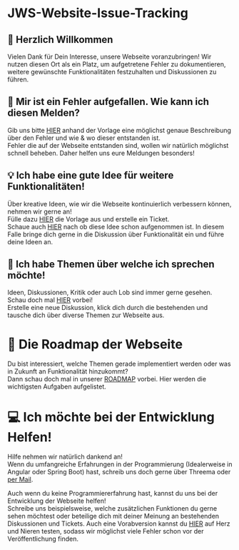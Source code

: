 # JWS-Website-Issue-Tracking

## :wave: Herzlich Willkommen

Vielen Dank für Dein Interesse, unsere Webseite voranzubringen!
Wir nutzen diesen Ort als ein Platz, um aufgetretene Fehler zu dokumentieren, weitere gewünschte Funktionalitäten festzuhalten und Diskussionen zu führen.

## :bug: Mir ist ein Fehler aufgefallen. Wie kann ich diesen Melden?

Gib uns bitte [HIER](https://github.com/RichardSprenger/JWS-Website-Issue-Tracking/issues/new?assignees=RichardSprenger&labels=bug&template=bug_report.md&title=%5BBUG%5D%3A+%3CKurzbeschreibung%3E) anhand der Vorlage eine möglichst genaue Beschreibung über den Fehler und wie & wo dieser entstanden ist.   
Fehler die auf der Webseite entstanden sind, wollen wir natürlich möglichst schnell beheben. Daher helfen uns eure Meldungen besonders!

## :bulb: Ich habe eine gute Idee für weitere Funktionalitäten!

Über kreative Ideen, wie wir die Webseite kontinuierlich verbessern können, nehmen wir gerne an!   
Fülle dazu [HIER](https://github.com/RichardSprenger/JWS-Website-Issue-Tracking/issues/new?assignees=RichardSprenger&labels=idear&template=feature_request.md&title=%5BFEATURE%5D%3A+%3CKurzbeschreibung%3E) die Vorlage aus und erstelle ein Ticket.   
Schaue auch [HIER](https://github.com/RichardSprenger/JWS-Website-Issue-Tracking/issues?q=label%3Aenhancement+label%3Aidear+) nach ob diese Idee schon aufgenommen ist. In diesem Falle bringe dich gerne in die Diskussion über Funktionalität ein und führe deine Ideen an.

## :speech_balloon: Ich habe Themen über welche ich sprechen möchte!

Ideen, Diskussionen, Kritik oder auch Lob sind immer gerne gesehen.   
Schau doch mal [HIER](https://github.com/RichardSprenger/JWS-Website-Issue-Tracking/discussions) vorbei!   
Erstelle eine neue Diskussion, klick dich durch die bestehenden und tausche dich über diverse Themen zur Webseite aus.

# :minibus: Die Roadmap der Webseite

Du bist interessiert, welche Themen gerade implementiert werden oder was in Zukunft an Funktionalität hinzukommt?   
Dann schau doch mal in unserer [ROADMAP](https://github.com/users/RichardSprenger/projects/4) vorbei.
Hier werden die wichtigsten Aufgaben aufgelistet.

# :computer: Ich möchte bei der Entwicklung Helfen!

Hilfe nehmen wir natürlich dankend an!     
Wenn du umfangreiche Erfahrungen in der Programmierung (Idealerweise in Angular oder Spring Boot) hast, schreib uns doch gerne über Threema oder [per Mail](mailto:jws@sprenger.pro?subject=[GitHub]%20Hilfe%20bei%20der%20JWS-Webseite).

Auch wenn du keine Programmiererfahrung hast, kannst du uns bei der Entwicklung der Webseite helfen!   
Schreibe uns beispielsweise, welche zusätzlichen Funktionen du gerne sehen möchtest oder beteilige dich mit deiner Meinung an bestehenden Diskussionen und Tickets.
Auch eine Vorabversion kannst du [HIER](https://jws-staging.sprenger.pro) auf Herz und Nieren testen, sodass wir möglichst viele Fehler schon vor der Veröffentlichung finden.